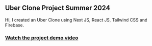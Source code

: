 ## Uber Clone Project Summer 2024

Hi, I created an Uber Clone using Next JS, React JS, Tailwind CSS and Firebase.

### [Watch the project demo video](https://youtu.be/1zpn0WZmXsc)
